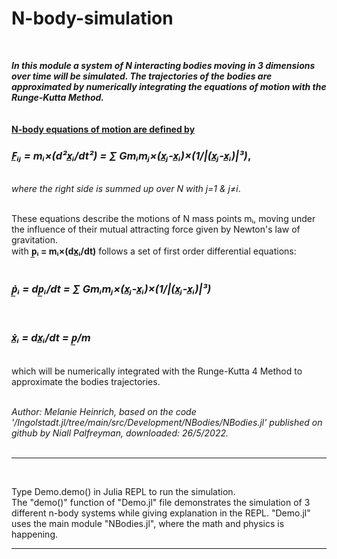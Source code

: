 # N-body-simulation
<br>

***In this module a system of N interacting bodies moving in 3 dimensions over time will be simulated. The trajectories of the bodies are approximated by numerically integrating the equations of motion with the Runge-Kutta Method.***
<br>					
<br>
<ins>
**N-body equations of motion are defined by**
</ins>
<br>
###           *F̲ᵢⱼ = mᵢ×(d²x̲ᵢ/dt²) = ∑ Gmᵢmⱼ×(x̲ⱼ-x̲ᵢ)×(1/|(x̲ⱼ-x̲ᵢ)|³)*,			
<br>*where the right side is summed up over N with j=1 & j≠i*.	

<br>These equations describe the motions of N mass points mᵢ, 
moving under the influence of their mutual attracting force given by Newton's law of gravitation.	
with **p̲ᵢ = mᵢ×(dx̲ᵢ/dt)** follows a set of first order differential equations:				
<br>

###           *ṗ̲ᵢ = dp̲ᵢ/dt = ∑ Gmᵢmⱼ×(x̲ⱼ-x̲ᵢ)×(1/|(x̲ⱼ-x̲ᵢ)|³)*
<br>

###          *ẋ̲ᵢ = dx̲ᵢ/dt = p̲/m*
<br>
which will be numerically integrated with the Runge-Kutta 4 Method to approximate the bodies trajectories.
<br>
<br>

*Author: Melanie Heinrich, based on the code '/Ingolstadt.jl/tree/main/src/Development/NBodies/NBodies.jl' 
published on github by Niall Palfreyman, downloaded: 26/5/2022.* 
<br>
<br>
<hr>

<br>

Type Demo.demo() in Julia REPL to run the simulation.<br>
The "demo()" function of "Demo.jl" file demonstrates the simulation of 3 different n-body systems while giving explanation in the REPL.
"Demo.jl" uses the main module "NBodies.jl", where the math and physics is happening.
<br>
<hr>
